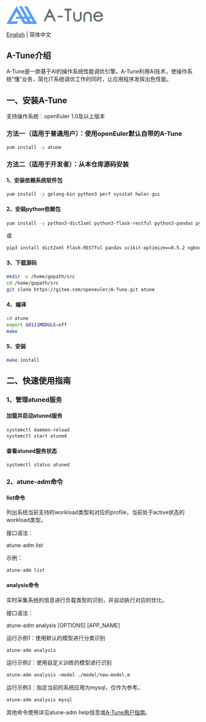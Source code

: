 <img src="misc/A-Tune-logo.png" width="50%" height="50%"/>

[English](./README.md) | 简体中文

## A-Tune介绍

A-Tune是一款基于AI的操作系统性能调优引擎。A-Tune利用AI技术，使操作系统“懂”业务，简化IT系统调优工作的同时，让应用程序发挥出色性能。


一、安装A-Tune
----------

支持操作系统：openEuler 1.0及以上版本

### 方法一（适用于普通用户）：使用openEuler默认自带的A-Tune

```bash
yum install -y atune
```

### 方法二（适用于开发者）：从本仓库源码安装

#### 1、安装依赖系统软件包
```bash
yum install -y golang-bin python3 perf sysstat hwloc-gui
```

#### 2、安装python依赖包
```bash
yum install -y python3-dict2xml python3-flask-restful python3-pandas python3-scikit-optimize python3-xgboost
```
或
```bash
pip3 install dict2xml Flask-RESTful pandas scikit-optimize==0.5.2 xgboost==0.90 scikit-learn==0.20.4
```

#### 3、下载源码
```bash
mkdir -p /home/gopath/src
cd /home/gopath/src
git clone https://gitee.com/openeuler/A-Tune.git atune
```

#### 4、编译
```bash
cd atune
export GO111MODULE=off
make
```

#### 5、安装
```bash
make install
```

二、快速使用指南
------------

### 1、管理atuned服务

#### 加载并启动atuned服务
```bash
systemctl daemon-reload
systemctl start atuned
```

#### 查看atuned服务状态
```bash
systemctl status atuned
```

### 2、atune-adm命令

#### list命令
列出系统当前支持的workload类型和对应的profile，当前处于active状态的workload类型。

接口语法：

atune-adm list

示例：
```bash
atune-adm list
```

#### analysis命令
实时采集系统的信息进行负载类型的识别，并自动执行对应的优化。

接口语法：

atune-adm analysis [OPTIONS] [APP_NAME]

运行示例1：使用默认的模型进行分类识别
```bash
atune-adm analysis
```
运行示例2：使用自定义训练的模型进行识别
```bash
atune-adm analysis –model ./model/new-model.m
```
运行示例3：指定当前的系统应用为mysql，仅作为参考。
```bash
atune-adm analysis mysql
```

其他命令使用详见atune-adm help信息或[A-Tune用户指南](./Documentation/UserGuide/A-Tune用户指南.md)。
